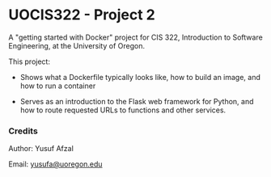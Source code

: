 # UOCIS322 - Project 2 #

A "getting started with Docker" project for CIS 322, Introduction to Software Engineering, at the University of Oregon.

This project: 

* Shows what a Dockerfile typically looks like, how to build an image, and how to run a container

* Serves as an introduction to the Flask web framework for Python, and how to route requested URLs to functions and other services.


### Credits ###
Author: Yusuf Afzal


Email: yusufa@uoregon.edu
